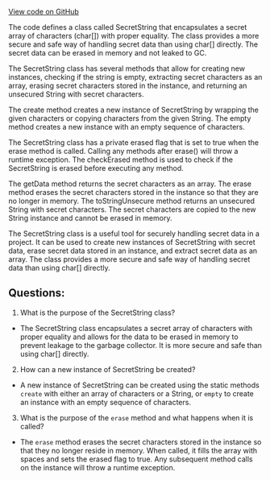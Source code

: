[View code on GitHub](sigmastate-interpreterhttps://github.com/ScorexFoundation/sigmastate-interpreter/sdk/shared/src/main/scala/org/ergoplatform/sdk/SecretString.scala)

The code defines a class called SecretString that encapsulates a secret array of characters (char[]) with proper equality. The class provides a more secure and safe way of handling secret data than using char[] directly. The secret data can be erased in memory and not leaked to GC. 

The SecretString class has several methods that allow for creating new instances, checking if the string is empty, extracting secret characters as an array, erasing secret characters stored in the instance, and returning an unsecured String with secret characters. 

The create method creates a new instance of SecretString by wrapping the given characters or copying characters from the given String. The empty method creates a new instance with an empty sequence of characters. 

The SecretString class has a private erased flag that is set to true when the erase method is called. Calling any methods after erase() will throw a runtime exception. The checkErased method is used to check if the SecretString is erased before executing any method. 

The getData method returns the secret characters as an array. The erase method erases the secret characters stored in the instance so that they are no longer in memory. The toStringUnsecure method returns an unsecured String with secret characters. The secret characters are copied to the new String instance and cannot be erased in memory. 

The SecretString class is a useful tool for securely handling secret data in a project. It can be used to create new instances of SecretString with secret data, erase secret data stored in an instance, and extract secret data as an array. The class provides a more secure and safe way of handling secret data than using char[] directly.
## Questions: 
 1. What is the purpose of the SecretString class?
- The SecretString class encapsulates a secret array of characters with proper equality and allows for the data to be erased in memory to prevent leakage to the garbage collector. It is more secure and safe than using char[] directly.

2. How can a new instance of SecretString be created?
- A new instance of SecretString can be created using the static methods `create` with either an array of characters or a String, or `empty` to create an instance with an empty sequence of characters.

3. What is the purpose of the `erase` method and what happens when it is called?
- The `erase` method erases the secret characters stored in the instance so that they no longer reside in memory. When called, it fills the array with spaces and sets the erased flag to true. Any subsequent method calls on the instance will throw a runtime exception.